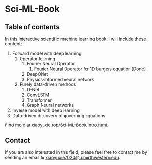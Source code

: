 # Sci-ML-Book

## Table of contents

In this interactive scientific machine learning book, I will include these contents:

1. Forward model with deep learning
   1. Operator learning
      1. Fourier Neural Operator 
         1. Fourier Neural Operator for 1D burgers equation [Done]
      2. DeepONet
      3. Physics-informed neural network
   2. Purely data-driven methods
      1. U-Net
      2. ConvLSTM
      3. Transformer
      4. Graph Neural networks
2. Inverse model with deep learning
3. Data-driven discovery of governing equations


Find more at [xiaoyuxie.top/Sci-ML-Book/intro.html](https://xiaoyuxie.top/Sci-ML-Book/intro.html).

## Contact
If you are also interested in this field, please feel free to contact me by sending an email to xiaoyuxie2020@u.northwestern.edu. 
